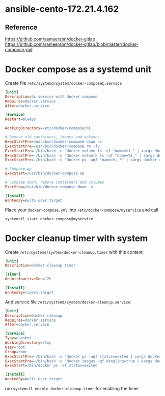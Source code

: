 # ansible-cento-172.21.4.162
## Reference
https://github.com/sameersbn/docker-gitlab <br/>
https://github.com/sameersbn/docker-gitlab/blob/master/docker-compose.yml <br/>


Docker compose as a systemd unit
================================

Create file `/etc/systemd/system/docker-compose@.service`

```ini
[Unit]
Description=%i service with docker compose
Requires=docker.service
After=docker.service

[Service]
Restart=always

WorkingDirectory=/etc/docker/compose/%i

# Remove old containers, images and volumes
ExecStartPre=/usr/bin/docker-compose down -v
ExecStartPre=/usr/bin/docker-compose rm -fv
ExecStartPre=-/bin/bash -c 'docker volume ls -qf "name=%i_" | xargs docker volume rm'
ExecStartPre=-/bin/bash -c 'docker network ls -qf "name=%i_" | xargs docker network rm'
ExecStartPre=-/bin/bash -c 'docker ps -aqf "name=%i_*" | xargs docker rm'

# Compose up
ExecStart=/usr/bin/docker-compose up

# Compose down, remove containers and volumes
ExecStop=/usr/bin/docker-compose down -v

[Install]
WantedBy=multi-user.target
```

Place your `docker-compose.yml` into `/etc/docker/compose/myservice` and call

```
systemctl start docker-compose@myservice
```


Docker cleanup timer with system
================================

Create `/etc/systemd/system/docker-cleanup.timer` with this content:

```ini
[Unit]
Description=Docker cleanup timer

[Timer]
OnUnitInactiveSec=12h

[Install]
WantedBy=timers.target
```

And service file `/etc/systemd/system/docker-cleanup.service`:

```ini
[Unit]
Description=Docker cleanup
Requires=docker.service
After=docker.service

[Service]
Type=oneshot
WorkingDirectory=/tmp
User=root
Group=root
ExecStartPre=-/bin/bash -c 'docker ps -aqf status=exited | xargs docker rm -v'
ExecStartPre=-/bin/bash -c 'docker images -qf dangling=true | xargs docker rmi -f'
ExecStart=/bin/docker ps -af status=exited

[Install]
WantedBy=multi-user.target
```

run `systemctl enable docker-cleanup.timer` for enabling the timer

